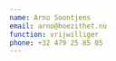 ```yaml
---
name: Arno Soontjens
email: arno@hoezithet.nu
function: vrijwilliger
phone: +32 479 25 85 05
---
```

